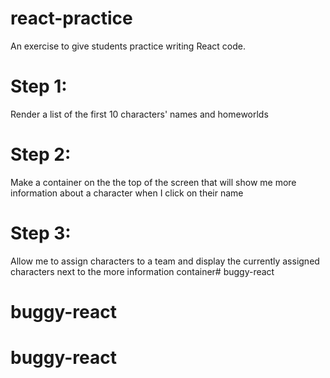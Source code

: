 # react-practice
An exercise to give students practice writing React code.

# Step 1:
Render a list of the first 10 characters' names and homeworlds

# Step 2:
Make a container on the the top of the screen that will show me more information about a character when I click on their name

# Step 3:
Allow me to assign characters to a team and display the currently assigned characters next to the more information container# buggy-react
# buggy-react
# buggy-react
